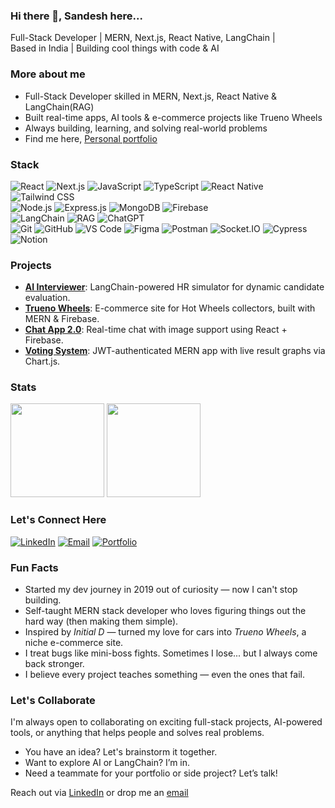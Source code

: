### Hi there 👋, Sandesh here...

Full-Stack Developer | MERN, Next.js, React Native, LangChain |<br/>
Based in India | Building cool things with code & AI  

### More about me
- Full-Stack Developer skilled in MERN, Next.js, React Native & LangChain(RAG)
- Built real-time apps, AI tools & e-commerce projects like Trueno Wheels
- Always building, learning, and solving real-world problems
- Find me here, [Personal portfolio](sandeshlawhale.vercel.app)


### Stack
![React](https://img.shields.io/badge/React-61DAFB?style=flat&logo=react&logoColor=black)
![Next.js](https://img.shields.io/badge/Next.js-000000?style=flat&logo=next.js)
![JavaScript](https://img.shields.io/badge/JavaScript-F7DF1E?style=flat&logo=javascript&logoColor=black)
![TypeScript](https://img.shields.io/badge/TypeScript-3178C6?style=flat&logo=typescript&logoColor=white)
![React Native](https://img.shields.io/badge/React_Native-61DAFB?style=flat&logo=react&logoColor=black)
![Tailwind CSS](https://img.shields.io/badge/Tailwind_CSS-38B2AC?style=flat&logo=tailwind-css&logoColor=white)</br>
![Node.js](https://img.shields.io/badge/Node.js-339933?style=flat&logo=nodedotjs&logoColor=white)
![Express.js](https://img.shields.io/badge/Express.js-000000?style=flat&logo=express&logoColor=white)
![MongoDB](https://img.shields.io/badge/MongoDB-47A248?style=flat&logo=mongodb&logoColor=white)
![Firebase](https://img.shields.io/badge/Firebase-FFCA28?style=flat&logo=firebase&logoColor=black)</br>
![LangChain](https://img.shields.io/badge/LangChain-000000?style=flat&logo=openai&logoColor=white)
![RAG](https://img.shields.io/badge/RAG-grey?style=flat&logo=openai&logoColor=white)
![ChatGPT](https://img.shields.io/badge/ChatGPT-1A1A1A?style=flat&logo=openai&logoColor=white)</br>
![Git](https://img.shields.io/badge/Git-F05032?style=flat&logo=git&logoColor=white)
![GitHub](https://img.shields.io/badge/GitHub-181717?style=flat&logo=github)
![VS Code](https://img.shields.io/badge/VS_Code-007ACC?style=flat&logo=visual-studio-code&logoColor=white)
![Figma](https://img.shields.io/badge/Figma-F24E1E?style=flat&logo=figma&logoColor=white)
![Postman](https://img.shields.io/badge/Postman-FF6C37?style=flat&logo=postman&logoColor=white)
![Socket.IO](https://img.shields.io/badge/Socket.IO-010101?style=flat&logo=socket.io&logoColor=white)
![Cypress](https://img.shields.io/badge/Cypress-17202C?style=flat&logo=cypress&logoColor=white)
![Notion](https://img.shields.io/badge/Notion-000000?style=flat&logo=notion&logoColor=white)

### Projects

-  [**AI Interviewer**](https://your-link.com): LangChain-powered HR simulator for dynamic candidate evaluation.
-  [**Trueno Wheels**](https://your-link.com): E-commerce site for Hot Wheels collectors, built with MERN & Firebase.
-  [**Chat App 2.0**](https://your-link.com): Real-time chat with image support using React + Firebase.
-  [**Voting System**](https://your-link.com): JWT-authenticated MERN app with live result graphs via Chart.js.

### Stats

<p align="left">
  <img src="https://github-readme-stats.vercel.app/api?username=sandeshlawhale&show_icons=true&theme=tokyonight" height="150"/>
  <img src="https://github-readme-stats.vercel.app/api/top-langs/?username=sandeshlawhale&layout=compact&theme=tokyonight" height="150"/>
</p>

### Let's Connect Here

[![LinkedIn](https://img.shields.io/badge/LinkedIn-blue?style=flat&logo=linkedin&logoColor=white)](https://linkedin.com/in/lawhalesandesh)
[![Email](https://img.shields.io/badge/Gmail-D14836?style=flat&logo=gmail&logoColor=white)](mailto:sandeshlawhale@gmail.com)
[![Portfolio](https://img.shields.io/badge/Portfolio-000?style=flat&logo=vercel&logoColor=white)](sandeshlawhale.vercel.app)

### Fun Facts

- Started my dev journey in 2019 out of curiosity — now I can't stop building.
- Self-taught MERN stack developer who loves figuring things out the hard way (then making them simple).
- Inspired by *Initial D* — turned my love for cars into *Trueno Wheels*, a niche e-commerce site.
- I treat bugs like mini-boss fights. Sometimes I lose... but I always come back stronger.
- I believe every project teaches something — even the ones that fail.

### Let's Collaborate

I'm always open to collaborating on exciting full-stack projects, AI-powered tools, or anything that helps people and solves real problems.

- You have an idea? Let's brainstorm it together.
- Want to explore AI or LangChain? I’m in.
- Need a teammate for your portfolio or side project? Let’s talk!

Reach out via [LinkedIn](https://linkedin.com/in/lawhalesandesh) or drop me an [email](mailto:sandeshlawhale@gmail.com)


